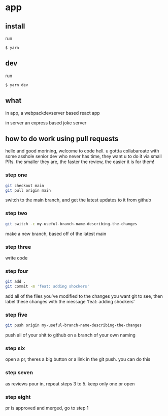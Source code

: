 # app

## install

run

```
$ yarn
```

## dev

run

```
$ yarn dev
```

## what

in app, a webpackdevserver based react app

in server an express based joke server

## how to do work using pull requests

hello and good morining, welcome to code hell. u gottta collabaroate with some asshole senior dev who never has time, they want u to do it via small PRs. the smaller they are, the faster the review, the easier it is for them!

### step one

```bash
git checkout main
git pull origin main
```

switch to the main branch, and get the latest updates to it from github

### step two

```bash
git switch -c my-useful-branch-name-describing-the-changes
```

make a new branch, based off of the latest main

### step three

write code

### step four

```bash
git add .
git commit -m 'feat: adding shockers'
```

add all of the files you've modified to the changes you want git to see, then label these changes with the message 'feat: adding shockers'

### step five

```bash
git push origin my-useful-branch-name-describing-the-changes
```

push all of your shit to github on a branch of your own naming

### step six

open a pr, theres a big button or a link in the git push. you can do this

### step seven

as reviews pour in, repeat steps 3 to 5. keep only one pr open

### step eight 

pr is approved and merged, go to step 1
